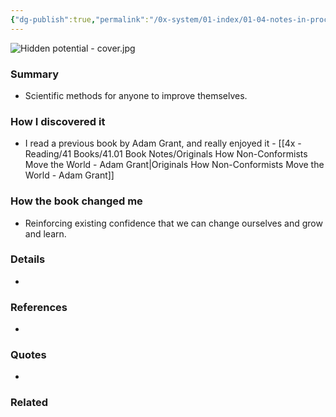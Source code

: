 ```yaml
---
{"dg-publish":true,"permalink":"/0x-system/01-index/01-04-notes-in-process/hidden-potential-adam-grant/","title":"Hidden Potential - Adam Grant","created":"2024-05-10T20:22:50.500+03:00","updated":"2024-05-10T20:52:39.309+03:00"}
---
```


![Hidden potential - cover.jpg](/img/user/4x%20-%20Reading/41%20Books/41.03%20Cover%20images/Hidden%20potential%20-%20cover.jpg)
### Summary
- Scientific methods for anyone to improve themselves.

### How I discovered it
- I read a previous book by Adam Grant, and really enjoyed it - [[4x - Reading/41 Books/41.01 Book Notes/Originals How Non-Conformists Move the World - Adam Grant\|Originals How Non-Conformists Move the World - Adam Grant]] 

### How the book changed me
- Reinforcing existing confidence that we can change ourselves and grow and learn.

### Details
- 

### References
- 

### Quotes
- 

### Related

